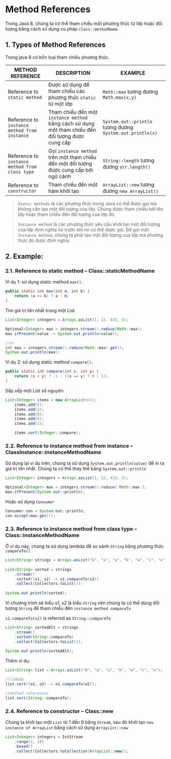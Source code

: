 # Method References

Trong Java 8, chúng ta có thể tham chiếu một phương thức từ lớp hoặc đối tượng bằng cách sử dụng cú pháp `class::methodName`.

## 1. Types of Method References
Trong java 8 có bốn loại tham chiếu phương thức.

| METHOD REFERENCE | DESCRIPTION | EXAMPLE |
|------------------|-------------|---------|
| Reference to `static method` | Được sử dụng để tham chiếu các phương thức `static` từ một lớp | `Math::max` tương đương `Math.max(x,y)` |
| Reference to `instance method from instance` | Tham chiếu đến một `instance method` bằng cách sử dụng một tham chiếu đến đối tượng được cung cấp | `System.out::println` tương đương `System.out.println(x)` |
| Reference to `instance method from class type` | Gọi `instance method` trên một tham chiếu đến một đối tượng được cung cấp bởi ngữ cảnh | `String::length` tương đương `str.length()` |
| Reference to `constructor` | Tham chiếu đến một hàm khởi tạo | `ArrayList::new` tương đương `new ArrayList()` |

> `Static methods` là các phương thức trong Java có thể được gọi mà không cần tạo một đối tượng của lớp. Chúng được tham chiếu bởi tên lớp hoặc tham chiếu đến đối tượng của lớp đó.

> `Instance method` là các phương thức yêu cầu khởi tạo một đối tượng của lớp định nghĩa nó trước khi nó có thể được gọi. Để gọi một `Instance method`, chúng ta phải tạo một đối tượng của lớp mà phương thức đó được định nghĩa.

## 2. Example:

### 2.1. Reference to static method – Class::staticMethodName

Ví dụ 1: sử dụng static method `max()`.
```java
public static int max(int a, int b) {
    return (a >= b) ? a : b;
}
```
Tìm giá trị lớn nhất trong một List
```java
List<Integer> integers = Arrays.asList(1, 12, 433, 5);

Optional<Integer> max = integers.stream().reduce(Math::max);
max.ifPresent(value -> System.out.println(value));

//or
int max = integers.stream().reduce(Math::max).get();
System.out.println(max);
```

Ví dụ 2: sử dụng static method `compare()`.
```java
public static int compare(int x, int y) {
    return (x < y) ? -1 : ((x == y) ? 0 : 1);
}
```

Sắp xếp một List số nguyên
```java
List<Integer> items = new ArrayList<>();
    items.add(5);
    items.add(2);
    items.add(8);
    items.add(6);
    items.add(1);

    items.sort(Integer::compare);
```

### 2.2. Reference to instance method from instance – ClassInstance::instanceMethodName
Sử dụng lại ví dụ trên, chúng ta sử dụng `System.out.println(value)` để in ra giá trị lớn nhất. Chúng ta có thể thay thế bằng `System.out::println`

```java
List<Integer> integers = Arrays.asList(1, 12, 433, 5);

Optional<Integer> max = integers.stream().reduce( Math::max );
max.ifPresent(System.out::println);
```
Hoặc sử dụng `Consumer`
```java
Consumer con = System.out::println;
con.accept(max.get());
```

### 2.3. Reference to instance method from class type – Class::instanceMethodName
Ở ví dụ này, chúng ta sử dụng lambda để so sánh `String` bằng phương thức `compareTo()`

```java
List<String> strings = Arrays.asList("b", "a", "u", "k", "w", "c", "x");
 
List<String> sorted = strings
    .stream()
    .sorted((s1, s2) -> s1.compareTo(s2))
    .collect(Collectors.toList());
 
System.out.println(sorted);
```
Vì chương trình sẽ hiểu s1, s2 là kiểu `String` nên chúng ta có thể dùng đối tượng `String` để tham chiếu đến `instance method compareTo`

`s1.compareTo(s2)` is referred as `String::compareTo`
```java
List<String> sortedAlt = strings
    .stream()
    .sorted(String::compareTo)
    .collect(Collectors.toList());
 
System.out.println(sortedAlt);
```

Thêm ví dụ:
```java
List<String> list = Arrays.asList("b", "a", "u", "k", "w", "c", "x");

//lambda
list.sort((o1, o2) -> o1.compareTo(o2));

//method references
list.sort(String::compareTo);
```

### 2.4. Reference to constructor – Class::new
Chúng ta khởi tạo một `List` từ 1 đến 9 bằng `Stream`, sau đó khởi tạo `new instance of ArrayList` bằng cách sử dụng `ArrayList::new`

```java
List<Integer> integers = IntStream
    .range(1, 10)
    .boxed()
    .collect(Collectors.toCollection(ArrayList::new));
```
